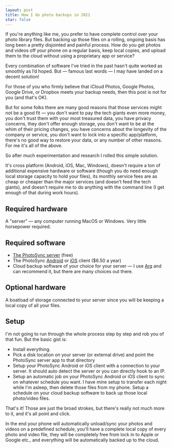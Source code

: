 ```yaml
---
layout: post
title: How I do photo backups in 2021
star: false
---
```


If you're anything like me, you prefer to have complete control over your photo library files. But backing up those files on a rolling, ongoing basis has long been a pretty disjointed and painful process. How do you get photos and videos off your phone on a regular basis, keep local copies, and upload them to the cloud without using a proprietary app or service?

Every combination of software I've tried in the past hasn't quite worked as smoothly as I’d hoped. But — famous last words — I may have landed on a decent solution!

For those of you who firmly believe that iCloud Photos, Google Photos, Google Drive, or Dropbox meets your backup needs, then this post is not for you (and that's OK).

But for some folks there are many good reasons that those services might not be a good fit — you don't want to pay the tech giants even more money, you don't trust them with your most treasured data, you have privacy concerns, they don't offer enough storage, you don't want to be at the whim of their pricing changes, you have concerns about the longevity of the company or service, you don't want to lock into a specific app/platform, there's no good way to restore your data, or any number of other reasons. For me it's all of the above.

So after much experimentation and research I rolled this simple solution.

It's cross platform (Android, iOS, Mac, Windows), doesn't require a ton of additional expensive hardware or software (though you do need enough local storage capacity to hold your files), its monthly service fees are as cheap or cheaper than the major services (and doesn't feed the tech giants), and doesn't require me to do anything with the command line (I get enough of that during work hours).

## Required hardware
A "server" — any computer running MacOS or Windows. Very little horsepower required.

## Required software

* [The PhotoSync server](https://www.photosync-app.com) (free)
* The PhotoSync [Android](https://play.google.com/store/apps/details?id=com.touchbyte.photosync) or [iOS](https://apps.apple.com/us/app/photosync-transfer-photos/id415850124?mt=8&ign-mpt=uo%3D4) client ($6.50 a year)
* Cloud backup software of your choice for your server — I use [Arq](https://www.arqbackup.com) and can recommend it, but there are many choices out there.

## Optional hardware
A boatload of storage connected to your server since you will be keeping a local copy of all your files.

## Setup
I'm not going to run through the whole process step by step and rob you of that fun. But the basic gist is:

* Install everything.
* Pick a disk location on your server (or external drive) and point the PhotoSync server app to that directory
* Setup your PhotoSync Android or iOS client with a connection to your server. It should auto detect the server or you can directly hook to an IP.
* Setup an automatic job on your PhotoSync Android or iOS client to sync on whatever schedule you want. I have mine setup to transfer each night while I'm asleep, then delete those files from my phone.
    Setup a schedule on your cloud backup software to back up those local photo/video files.

That's it! Those are just the broad strokes, but there's really not much more to it, and it's all point and click.

In the end your phone will automatically unload/sync your photos and videos on a predefined schedule, you'll have a complete local copy of every photo and video file, they will be completely free from lock in to Apple or Google etc., and everything will be automatically backed up to the cloud.
